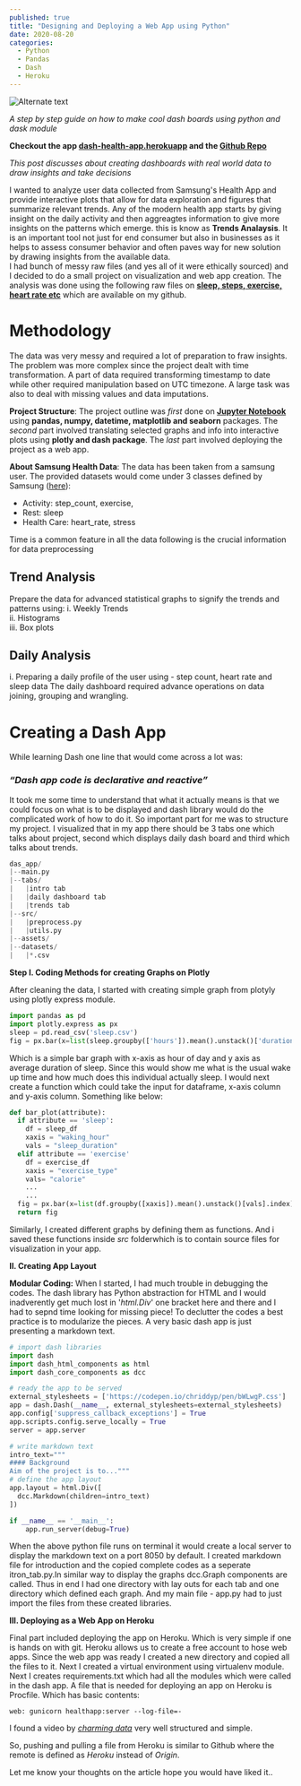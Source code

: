 ```yaml
---
published: true
title: "Designing and Deploying a Web App using Python"
date: 2020-08-20
categories:
  - Python
  - Pandas
  - Dash
  - Heroku
---
```

![Alternate text](https://raw.githubusercontent.com/kshitijmamgain/kshitijmamgain.github.io/master/images/20-08-2019-dash-board.png)

*A step by step guide on how to make cool dash boards using python and dask module*

__Checkout the app [dash-health-app.herokuapp](https://dash-health-app.herokuapp.com/) and the [Github Repo](https://github.com/kshitijmamgain/Health-Analysis)__

*This post discusses about creating dashboards with real world data to draw insights and take decisions*

I wanted to analyze user data collected from Samsung's Health App and provide interactive plots that allow for data exploration and figures that summarize relevant trends. Any of the modern health app starts by giving insight on the daily activity and then aggreagtes information to give more insights on the patterns which emerge. this is know as **Trends Analaysis**. It is an important tool not just for end consumer but also in businesses as it helps to assess consumer behavior and often paves way for new solution by drawing insights from the available data.  
I had bunch of messy raw files (and yes all of it were ethically sourced) and I decided to do a small project on visualization and web app creation. The analysis was done using the following raw files on **[sleep, steps, exercise, heart rate etc](https://raw.githubusercontent.com/kshitijmamgain/Health-Analysis/master/datasets)** which are available on my github.

Methodology
==================

The data was very messy and required a lot of preparation to fraw insights. The problem was more complex since the project dealt with time transformation. A part of data required transforming timestamp to date while other required manipulation based on UTC timezone. A large task was also to deal with missing values and data imputations.  

__Project Structure__: The project outline was _first_ done on **[Jupyter Notebook](https://github.com/kshitijmamgain/Health-Analysis/blob/master/notebooks/SLEEP_ANALYSIS_PYTHON.ipynb)** using **pandas, numpy, datetime, matplotlib and seaborn** packages. The _second_ part involved translating selected graphs and info into interactive plots using **plotly and dash package**. The _last_ part involved deploying the project as a web app.

__About Samsung Health Data__: The data has been taken from a samsung user. The provided datasets would come under 3 classes defined by Samsung ([here](https://developer.samsung.com/onlinedocs/health/com/samsung/android/sdk/healthdata/HealthConstants.html)):  

- Activity: step_count, exercise,
- Rest: sleep
- Health Care: heart_rate, stress

Time is a common feature in all the data following is the crucial information for data preprocessing  

## Trend Analysis  
Prepare the data for advanced statistical graphs to signify the trends and patterns using:
  i.   Weekly Trends  
  ii.  Histograms  
  iii. Box plots  
## Daily Analysis  
  i.   Preparing a daily profile of the user using - step count, heart rate and sleep data 
The daily dashboard required advance operations on data joining, grouping and wrangling.  

Creating a Dash App
===========================
While learning Dash one line that would come across a lot was:
### *“Dash app code is declarative and reactive”*

It took me some time to understand that what it actually means is that we could focus on what is to be displayed and dash library would do the complicated work of how to do it. So important part for me was to structure my project. I visualized that in my app there should be 3 tabs one which talks about project, second which displays daily dash board and third which talks about trends.

```python
das_app/
|--main.py
|--tabs/
|   |intro tab
|   |daily dashboard tab
|   |trends tab
|--src/
|   |preprocess.py
|   |utils.py
|--assets/
|--datasets/
|   |*.csv
```
**Step I. Coding Methods for creating Graphs on Plotly**

After cleaning the data, I started with creating simple graph from plotyly using plotly express module.
```python
import pandas as pd
import plotly.express as px
sleep = pd.read_csv('sleep.csv')
fig = px.bar(x=list(sleep.groupby(['hours']).mean().unstack()['duration'].index), y=list(df.groupby(['hours']).mean().unstack()['duration'].values))
```
Which is a simple bar graph with x-axis as hour of day and y axis as average duration of sleep. Since this would show me what is the usual wake up time and how much does this individual actually sleep. I would next create a function which could take the input for dataframe, x-axis column and y-axis column. Something like below:
```python
def bar_plot(attribute):
  if attribute == 'sleep':
    df = sleep_df
    xaxis = "waking_hour"
    vals = "sleep_duration" 
  elif attribute == 'exercise'
    df = exercise_df
    xaxis = "exercise_type"
    vals= "calorie"
    ...
    ...
  fig = px.bar(x=list(df.groupby([xaxis]).mean().unstack()[vals].index), y=list(df.groupby([xaxis]).mean().unstack()[vals].values)
  return fig
```
Similarly, I created different graphs by defining them as functions. And i saved these functions inside _src_ folderwhich is to contain source files for visualization in your app.

**II. Creating App Layout**

__Modular Coding:__ When I started, I had much trouble in debugging the codes. The dash library has Python abstraction for HTML and I would inadverently get much lost in '_html.Div_' one bracket here and there and I had to sepnd time looking for missing piece!
To declutter the codes a best practice is to modularize the pieces. A very basic dash app is just presenting a markdown text.

```python
# import dash libraries
import dash
import dash_html_components as html
import dash_core_components as dcc

# ready the app to be served
external_stylesheets = ['https://codepen.io/chriddyp/pen/bWLwgP.css']
app = dash.Dash(__name__, external_stylesheets=external_stylesheets)
app.config['suppress_callback_exceptions'] = True
app.scripts.config.serve_locally = True
server = app.server

# write markdown text
intro_text="""
#### Background
Aim of the project is to..."""
# define the app layout
app.layout = html.Div([
  dcc.Markdown(children=intro_text)
])

if __name__ == '__main__':
    app.run_server(debug=True)
```
When the above python file runs on terminal it would create a local server to display the markdown text on a port 8050 by default. I created markdown file for introduction and the copied complete codes as a seperate itron_tab.py.In similar way to display the graphs dcc.Graph components are called.
Thus in end I had one directory with lay outs for each tab and one directory which defined each graph. And my main file - app.py had to just import the files from these created libraries.

**III. Deploying as a Web App on Heroku**

Final part included deploying the app on Heroku. Which is very simple if one is hands on with git.
Heroku allows us to create a free account to hose web apps. Since the web app was ready I created a new directory and copied all the files to it. Next I created a virtual environment using virtualenv module. Next I creates requirements.txt which had all the modules which were called in the dash app. A file that is needed for deploying an app on Heroku is Procfile. Which has basic contents:
```
web: gunicorn healthapp:server --log-file=-
```
I found a video by [_charming data_](https://www.youtube.com/watch?v=b-M2KQ6_bM4&t=1165s) very well structured and simple.

So, pushing and pulling a file from Heroku is similar to Github where the remote is defined as *Heroku* instead of *Origin*.

Let me know your thoughts on the article hope you would have liked it..

